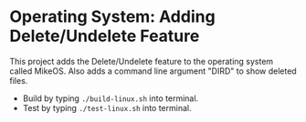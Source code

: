 # Operating System: Adding Delete/Undelete Feature

This project adds the Delete/Undelete feature to the operating system called MikeOS. Also adds a command line argument "DIRD" to show deleted files.
 - Build by typing <code>./build-linux.sh</code> into terminal.
 - Test by typing <code>./test-linux.sh</code> into terminal.
